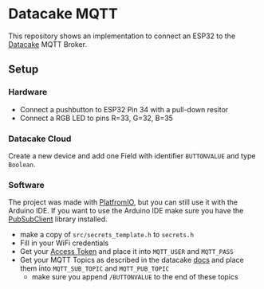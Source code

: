 # Datacake MQTT

This repository shows an implementation to connect an ESP32 to the [Datacake](https://datacake.co/) MQTT Broker.

## Setup
### Hardware
- Connect a pushbutton to ESP32 Pin 34 with a pull-down resitor
- Connect a RGB LED to pins R=33, G=32, B=35

### Datacake Cloud
Create a new device and add one Field with identifier `BUTTONVALUE` and type `Boolean`.

### Software
The project was made with [PlatfromIO](https://platformio.org/), but you can still use it with the Arduino IDE. If you want to use the Arduino IDE make sure you have the [PubSubClient](https://github.com/knolleary/pubsubclient/) library installed.
- make a copy of `src/secrets_template.h` to `secrets.h`
- Fill in your WiFi credentials
- Get your [Access Token](https://docs.datacake.de/mqtt/mqtt) and place it into `MQTT_USER` and `MQTT_PASS`
- Get your MQTT Topics as described in the datacake [docs](https://docs.datacake.de/mqtt/mqtt#topic-structure) and place them into `MQTT_SUB_TOPIC` and `MQTT_PUB_TOPIC`
  - make sure you append `/BUTTONVALUE` to the end of these topics
